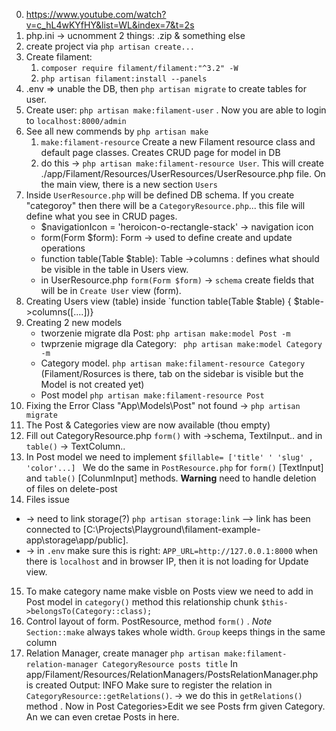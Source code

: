 0. https://www.youtube.com/watch?v=c_hL4wKYfHY&list=WL&index=7&t=2s
1. php.ini -> ucnomment 2 things: .zip & something else
2. create project via `php artisan create...`
3. Create filament:
   1. `composer require filament/filament:"^3.2" -W`
   2. `php artisan filament:install --panels` 
4. .env => unable the DB, then `php artisan migrate` to create tables for user.  
5. Create user: `php artisan make:filament-user` . Now you are able to login to `localhost:8000/admin` 
6.  See all new commends by `php artisan make` 
    1. `make:filament-resource`          Create a new Filament resource class and default page classes. Creates CRUD page for model in DB
    2. do this -> `php artisan make:filament-resource User`. This will create ./app/Filament/Resources/UserResources/UserResource.php file. On the main view, there is a new section `Users` 
7. Inside `UserResource.php` will be defined DB schema. If you create "categoroy" then there will be a `CategoryResource.php`... this file will define what you see in CRUD pages.
   * $navigationIcon = 'heroicon-o-rectangle-stack' -> navigation icon  
   * form(Form $form): Form -> used to define create and update operations
   * function table(Table $table): Table ->columns : defines what should be visible in the table in Users view. 
   * in UserResource.php `form(Form $form)` -> `schema` create fields that will be in `Create User` view (form).
8. Creating Users view (table) inside `function table(Table $table) { $table->columns([....])}
9. Creating 2 new models 
    * tworzenie migrate dla Post: `php artisan make:model Post -m`
    * twprzenie migrage dla Category: ` php artisan make:model Category -m`
    * Category model. `php artisan make:filament-resource Category` (Filament/Rosurces is there, tab on the sidebar is visible but the Model is not created yet)
    * Post model  `php artisan make:filament-resource Post` 
10. Fixing the Error
Class "App\Models\Post" not found -> `php artisan migrate` 
11. The Post & Categories view are now available (thou empty)
12. Fill out CategoryResource.php `form()` with ->schema, TextiInput.. and in `table()` -> TextColumn..
13. In Post model we need to implement `$fillable= ['title' ' 'slug' , 'color'...] ` We do the same in `PostResource.php` for `form()` [TextInput]  and `table()` [ColunmInput] methods. **Warning** need to handle deletion of files on delete-post
14. Files issue 
 * -> need to link storage(?) `php artisan storage:link` --> link has been connected to [C:\Projects\Playground\filament-example-app\storage\app/public].
 * -> in `.env` make sure this is right: `APP_URL=http://127.0.0.1:8000` when there is `localhost` and in browser IP, then it is not loading for Update view. 

 15. To make category name make visble on Posts view we need to add in Post model in `category()` method this relationship chunk `$this->belongsTo(Category::class);`  
 16. Control layout of form. PostResource, method `form()` . *Note* `Section::make` always takes whole width. `Group` keeps things in the same column  
 17. Relation Manager, create manager `php artisan make:filament-relation-manager CategoryResource posts title`   In app/Filament/Resources/RelationManagers/PostsRelationManager.php is created
 Output:    INFO  Make sure to register the relation in `CategoryResource::getRelations()`. -> we do this in `getRelations()` method . Now in Post Categories>Edit we see Posts frm given Category. An we can even cretae Posts in here. 


 